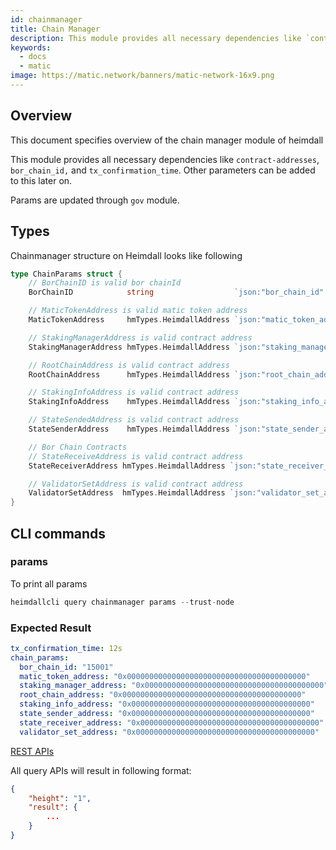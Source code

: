 ```yaml
---
id: chainmanager
title: Chain Manager
description: This module provides all necessary dependencies like `contract-addresses`, `bor_chain_id,` and `tx_confirmation_time`. Other parameters can be added to this later on.
keywords:
  - docs
  - matic
image: https://matic.network/banners/matic-network-16x9.png 
---
```

## Overview

This document specifies overview of the chain manager module of heimdall

This module provides all necessary dependencies like `contract-addresses`, `bor_chain_id,` and `tx_confirmation_time`. Other parameters can be added to this later on.

Params are updated through `gov` module.

## Types

Chainmanager structure on Heimdall looks like following

```go
type ChainParams struct {
	// BorChainID is valid bor chainId
	BorChainID            string                  `json:"bor_chain_id" yaml:"bor_chain_id"`

	// MaticTokenAddress is valid matic token address
	MaticTokenAddress     hmTypes.HeimdallAddress `json:"matic_token_address" yaml:"matic_token_address"`

	// StakingManagerAddress is valid contract address
	StakingManagerAddress hmTypes.HeimdallAddress `json:"staking_manager_address" yaml:"staking_manager_address"`

	// RootChainAddress is valid contract address
	RootChainAddress      hmTypes.HeimdallAddress `json:"root_chain_address" yaml:"root_chain_address"`

	// StakingInfoAddress is valid contract address
	StakingInfoAddress    hmTypes.HeimdallAddress `json:"staking_info_address" yaml:"staking_info_address"`

	// StateSendedAddress is valid contract address
	StateSenderAddress    hmTypes.HeimdallAddress `json:"state_sender_address" yaml:"state_sender_address"`

	// Bor Chain Contracts
	// StateReceiveAddress is valid contract address
	StateReceiverAddress hmTypes.HeimdallAddress `json:"state_receiver_address" yaml:"state_receiver_address"`

	// ValidatorSetAddress is valid contract address
	ValidatorSetAddress  hmTypes.HeimdallAddress `json:"validator_set_address" yaml:"validator_set_address"`
}
```

## CLI commands

### params

To print all params

```go
heimdallcli query chainmanager params --trust-node
```

### Expected Result

```yaml
tx_confirmation_time: 12s
chain_params:
  bor_chain_id: "15001"
  matic_token_address: "0x0000000000000000000000000000000000000000"
  staking_manager_address: "0x0000000000000000000000000000000000000000"
  root_chain_address: "0x0000000000000000000000000000000000000000"
  staking_info_address: "0x0000000000000000000000000000000000000000"
  state_sender_address: "0x0000000000000000000000000000000000000000"
  state_receiver_address: "0x0000000000000000000000000000000000000000"
  validator_set_address: "0x0000000000000000000000000000000000000000"
```

[REST APIs](https://www.notion.so/f59f63a9115d4e6b90392fedba647449)

All query APIs will result in following format:

```json
{
	"height": "1",
	"result": {
		...	  
	}
}
```